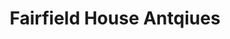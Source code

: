 ---
title: "Fairfield House Antqiues"
url: /cockermouth/fairfield-house-antqiues/
shop: antiques
---